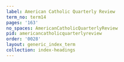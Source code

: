 ```yaml
---
label: American Catholic Quarterly Review
term_no: term14
pages: '163'
no_spaces: AmericanCatholicQuarterlyReview
pid: americancatholicquarterlyreview
order: '0028'
layout: generic_index_term
collection: index-headings
---
```

